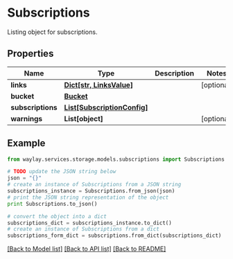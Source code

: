 # Subscriptions

Listing object for subscriptions.

## Properties

Name | Type | Description | Notes
------------ | ------------- | ------------- | -------------
**links** | [**Dict[str, LinksValue]**](LinksValue.md) |  | [optional] 
**bucket** | [**Bucket**](Bucket.md) |  | 
**subscriptions** | [**List[SubscriptionConfig]**](SubscriptionConfig.md) |  | 
**warnings** | **List[object]** |  | [optional] 

## Example

```python
from waylay.services.storage.models.subscriptions import Subscriptions

# TODO update the JSON string below
json = "{}"
# create an instance of Subscriptions from a JSON string
subscriptions_instance = Subscriptions.from_json(json)
# print the JSON string representation of the object
print Subscriptions.to_json()

# convert the object into a dict
subscriptions_dict = subscriptions_instance.to_dict()
# create an instance of Subscriptions from a dict
subscriptions_form_dict = subscriptions.from_dict(subscriptions_dict)
```
[[Back to Model list]](../README.md#documentation-for-models) [[Back to API list]](../README.md#documentation-for-api-endpoints) [[Back to README]](../README.md)


